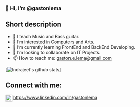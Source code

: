 ### 👋 Hi, I’m @gastonlema

## Short description
- 🎵 I teach Music and Bass guitar.
- 👀 I’m interested in Computers and Arts.
- 🌱 I’m currently learning FrontEnd and BackEnd Developing.
- 💞️ I’m looking to collaborate on IT Projects.
- 📫 How to reach me: gaston.e.lema@gmail.com

[![Indrajeet's github stats](https://github-readme-stats.vercel.app/api?username=gastonlema&count_private=true&include_all_commits=true&theme=radical)]
## Connect with me:

<img align="left" alt="codeSTACKr | LinkedIn" width="22px" src="https://cdn.jsdelivr.net/npm/simple-icons@v3/icons/linkedin.svg" /> https://www.linkedin.com/in/gastonlema
